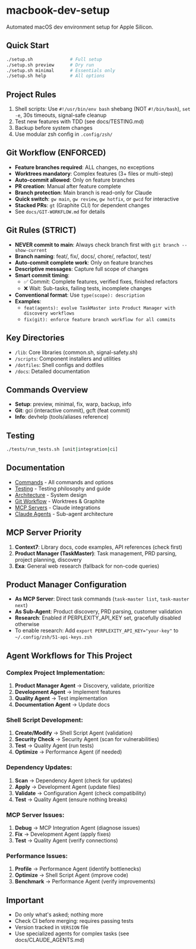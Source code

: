 # macbook-dev-setup

Automated macOS dev environment setup for Apple Silicon.

## Quick Start
```bash
./setup.sh              # Full setup
./setup.sh preview      # Dry run
./setup.sh minimal      # Essentials only
./setup.sh help         # All options
```

## Project Rules
1. Shell scripts: Use `#!/usr/bin/env bash` shebang (NOT `#!/bin/bash`), `set -e`, 30s timeouts, signal-safe cleanup
2. Test new features with TDD (see docs/TESTING.md)
3. Backup before system changes
4. Use modular zsh config in `.config/zsh/`

## Git Workflow (ENFORCED)
- **Feature branches required**: ALL changes, no exceptions
- **Worktrees mandatory**: Complex features (3+ files or multi-step)
- **Auto-commit allowed**: Only on feature branches
- **PR creation**: Manual after feature complete
- **Branch protection**: Main branch is read-only for Claude
- **Quick switch**: `gw main`, `gw review`, `gw hotfix`, or `gwcd` for interactive
- **Stacked PRs**: `gt` (Graphite CLI) for dependent changes
- See `docs/GIT-WORKFLOW.md` for details

## Git Rules (STRICT)
- **NEVER commit to main**: Always check branch first with `git branch --show-current`
- **Branch naming**: feat/, fix/, docs/, chore/, refactor/, test/
- **Auto-commit complete work**: Only on feature branches
- **Descriptive messages**: Capture full scope of changes
- **Smart commit timing**: 
  - ✅ Commit: Complete features, verified fixes, finished refactors
  - ❌ Wait: Sub-tasks, failing tests, incomplete changes
- **Conventional format**: Use `type(scope): description`
- **Examples**:
  - `feat(agents): evolve TaskMaster into Product Manager with discovery workflows`
  - `fix(git): enforce feature branch workflow for all commits`

## Key Directories
- `/lib`: Core libraries (common.sh, signal-safety.sh)
- `/scripts`: Component installers and utilities
- `/dotfiles`: Shell configs and dotfiles
- `/docs`: Detailed documentation

## Commands Overview
- **Setup**: preview, minimal, fix, warp, backup, info
- **Git**: gci (interactive commit), gcft (feat commit)
- **Info**: devhelp (tools/aliases reference)

## Testing
```bash
./tests/run_tests.sh [unit|integration|ci]
```

## Documentation
- [Commands](docs/COMMANDS.md) - All commands and options
- [Testing](docs/TESTING.md) - Testing philosophy and guide
- [Architecture](docs/architecture.md) - System design
- [Git Workflow](docs/GIT-WORKFLOW.md) - Worktrees & Graphite
- [MCP Servers](docs/MCP_SERVERS.md) - Claude integrations
- [Claude Agents](docs/CLAUDE_AGENTS.md) - Sub-agent architecture

## MCP Server Priority
1. **Context7**: Library docs, code examples, API references (check first)
2. **Product Manager (TaskMaster)**: Task management, PRD parsing, project planning, discovery
3. **Exa**: General web research (fallback for non-code queries)

## Product Manager Configuration
- **As MCP Server**: Direct task commands (`task-master list`, `task-master next`)
- **As Sub-Agent**: Product discovery, PRD parsing, customer validation
- **Research**: Enabled if PERPLEXITY_API_KEY set, gracefully disabled otherwise
- To enable research: Add `export PERPLEXITY_API_KEY="your-key"` to `~/.config/zsh/51-api-keys.zsh`

## Agent Workflows for This Project

### Complex Project Implementation:
1. **Product Manager Agent** → Discovery, validate, prioritize
2. **Development Agent** → Implement features
3. **Quality Agent** → Test implementation
4. **Documentation Agent** → Update docs

### Shell Script Development:
1. **Create/Modify** → Shell Script Agent (validation)
2. **Security Check** → Security Agent (scan for vulnerabilities)  
3. **Test** → Quality Agent (run tests)
4. **Optimize** → Performance Agent (if needed)

### Dependency Updates:
1. **Scan** → Dependency Agent (check for updates)
2. **Apply** → Development Agent (update files)
3. **Validate** → Configuration Agent (check compatibility)
4. **Test** → Quality Agent (ensure nothing breaks)

### MCP Server Issues:
1. **Debug** → MCP Integration Agent (diagnose issues)
2. **Fix** → Development Agent (apply fixes)
3. **Test** → Quality Agent (verify connections)

### Performance Issues:
1. **Profile** → Performance Agent (identify bottlenecks)
2. **Optimize** → Shell Script Agent (improve code)
3. **Benchmark** → Performance Agent (verify improvements)

## Important
- Do only what's asked; nothing more
- Check CI before merging: requires passing tests
- Version tracked in `VERSION` file
- Use specialized agents for complex tasks (see docs/CLAUDE_AGENTS.md)